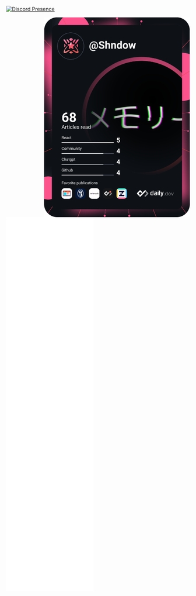 [![Discord Presence](https://lanyard-profile-readme.vercel.app/api/384432675697721344?theme=dark&bg=434c5e&animated=true&hideDiscrim=true&borderRadius=30px&idleMessage=being%20boring)](https://discord.com/users/384432675697721344)

<a href="https://app.daily.dev/Shndow"><img src="https://github.com/shndowbots/shndowbots/blob/main/devcard.svg" align="right" width="400" alt="Shndow's Dev Card"/></a>
![Metrics](https://github.com/shndowbots/shndowbots/blob/main/github-metrics.svg)
